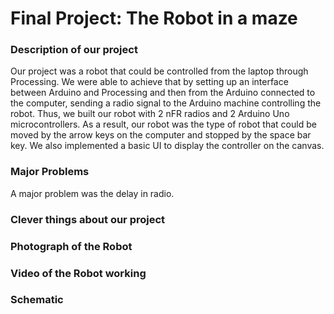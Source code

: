 # Final Project: The Robot in a maze

### Description of our project

Our project was a robot that could be controlled from the laptop through Processing. We were able to achieve that by setting up an interface between Arduino and Processing and then from the Arduino connected to the computer, sending a radio signal to the Arduino machine controlling the robot. Thus, we built our robot with 2 nFR radios and 2 Arduino Uno microcontrollers. As a result, our robot was the type of robot that could be moved by the arrow keys on the computer and stopped by the space bar key. We also implemented a basic UI to display the controller on the canvas. 

### Major Problems

A major problem was the delay in radio. 

### Clever things about our project

### Photograph of the Robot

### Video of the Robot working

### Schematic
